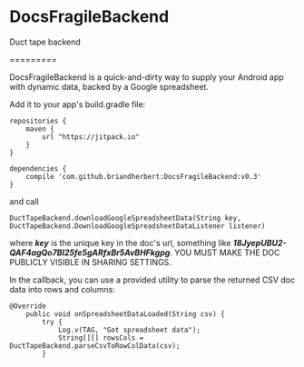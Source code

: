 # DocsFragileBackend
Duct tape backend

=========

DocsFragileBackend is a quick-and-dirty way to supply your Android app with dynamic data, backed by a Google spreadsheet.

Add it to your app's build.gradle file:

```
repositories {
    maven {
        url "https://jitpack.io"
    }
}

dependencies {
    compile 'com.github.briandherbert:DocsFragileBackend:v0.3'
}
```
and call 

```
DuctTapeBackend.downloadGoogleSpreadsheetData(String key, DuctTapeBackend.DownloadGoogleSpreadsheetDataListener listener)
```

where ***key*** is the unique key in the doc's url, something like ***18JyepUBU2-QAF4agQo7BI25fe5gARfxBr5AvBHFkgpg***. 
YOU MUST MAKE THE DOC PUBLICLY VISIBLE IN SHARING SETTINGS.

In the callback, you can use a provided utility to parse the returned CSV doc data into rows and columns:


```    
@Override
    public void onSpreadsheetDataLoaded(String csv) {
        try {
            Log.v(TAG, "Got spreadsheet data");
            String[][] rowsCols = DuctTapeBackend.parseCsvToRowColData(csv);
        }
```
